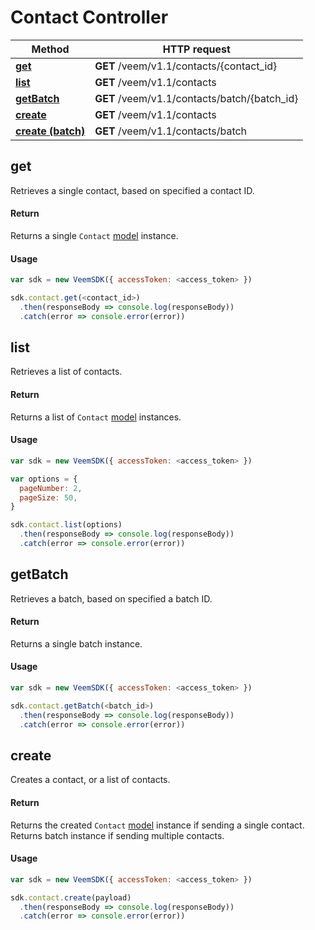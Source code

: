 # Contact Controller

Method | HTTP request
------------- | -------------
[**get**](contact.md#get) | **GET** /veem/v1.1/contacts/{contact_id}
[**list**](contact.md#list) | **GET** /veem/v1.1/contacts
[**getBatch**](contact.md#getBatch) | **GET** /veem/v1.1/contacts/batch/{batch_id}
[**create**](contact.md#create) | **GET** /veem/v1.1/contacts
[**create (batch)**](contact.md#create) | **GET** /veem/v1.1/contacts/batch

## get

Retrieves a single contact, based on specified a contact ID.

#### Return

Returns a single `Contact` [model](../lib/models/contact-response.js) instance.

#### Usage

```javascript
var sdk = new VeemSDK({ accessToken: <access_token> })

sdk.contact.get(<contact_id>)
  .then(responseBody => console.log(responseBody))
  .catch(error => console.error(error))
```

## list

Retrieves a list of contacts.

#### Return

Returns a list of `Contact` [model](../lib/models/contact-response.js) instances.

#### Usage

```javascript
var sdk = new VeemSDK({ accessToken: <access_token> })

var options = {
  pageNumber: 2,
  pageSize: 50,
}

sdk.contact.list(options)
  .then(responseBody => console.log(responseBody))
  .catch(error => console.error(error))
```

## getBatch

Retrieves a batch, based on specified a batch ID.

#### Return

Returns a single batch instance.

#### Usage

```javascript
var sdk = new VeemSDK({ accessToken: <access_token> })

sdk.contact.getBatch(<batch_id>)
  .then(responseBody => console.log(responseBody))
  .catch(error => console.error(error))
```

## create

Creates a contact, or a list of contacts.

#### Return

Returns the created `Contact` [model](../lib/models/contact-response.js) instance if sending a single contact.
Returns batch instance if sending multiple contacts.

#### Usage

```javascript
var sdk = new VeemSDK({ accessToken: <access_token> })

sdk.contact.create(payload)
  .then(responseBody => console.log(responseBody))
  .catch(error => console.error(error))
```
